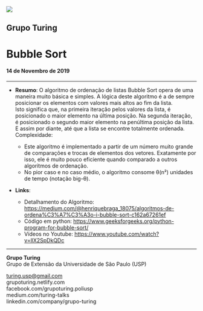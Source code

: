 <img src="https://i.ibb.co/DtHQ3FG/802x265-Logo-GT.png" width="">

## Grupo Turing
# Bubble Sort

#### 14 de Novembro de 2019
---

- **Resumo**:
O algoritmo de ordenação de listas Bubble Sort opera de uma maneira muito básica e simples. A lógica deste algoritmo é a de sempre posicionar os elementos com valores mais altos ao fim da lista.  
Isto significa que, na primeira iteração pelos valores da lista, é posicionado o maior elemento na última posição. Na segunda iteração, é posicionado o segundo maior elemento na penúltima posição da lista. E assim por diante, até que a lista se encontre totalmente ordenada.  
Complexidade:  
    - Este algoritmo é implementado a partir de um número  muito grande de comparações e trocas de elementos dos vetores. Exatamente por isso, ele é muito pouco eficiente quando comparado a outros algoritmos  de ordenação.
    - No pior caso e no caso médio, o algoritmo consome θ(n²) unidades de tempo (notação big-θ).  


- **Links**:
    - Detalhamento do Algoritmo: <https://medium.com/@henriquebraga_18075/algoritmos-de-ordena%C3%A7%C3%A3o-i-bubble-sort-c162a67261ef>
    - Código em python: <https://www.geeksforgeeks.org/python-program-for-bubble-sort/>
    - Vídeos no Youtube: <https://www.youtube.com/watch?v=llX2SpDkQDc>

---
**Grupo Turing**  
Grupo de Extensão da Universidade de São Paulo (USP)

turing.usp@gmail.com  
grupoturing.netlify.com  
facebook.com/grupoturing.poliusp  
medium.com/turing-talks  
linkedin.com/company/grupo-turing
